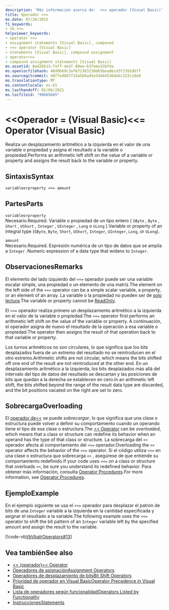 ```yaml
---
description: 'Más información acerca de:  <<= operador (Visual Basic)'
title: Operador <<=
ms.date: 07/20/2015
f1_keywords:
- vb.<<=
helpviewer_keywords:
- operator <<=
- assignment statements [Visual Basic], compound
- <<= operator [Visual Basic]
- statements [Visual Basic], compound assignment
- operator<<=
- compound assignment statements [Visual Basic]
ms.assetid: 8ad26613-faff-4e2f-89ee-63feee33bfda
ms.openlocfilehash: 40d0b69c3af672383230db5beadbcd3f3391db7f
ms.sourcegitcommit: ddf7edb67715a5b9a45e3dd44536dabc153c1de0
ms.translationtype: MT
ms.contentlocale: es-ES
ms.lasthandoff: 02/06/2021
ms.locfileid: "99665645"
---
```

# <a name="-operator-visual-basic"></a><span data-ttu-id="e417a-103">\<\<Operador = (Visual Basic)</span><span class="sxs-lookup"><span data-stu-id="e417a-103">\<\<= Operator (Visual Basic)</span></span>

<span data-ttu-id="e417a-104">Realiza un desplazamiento aritmético a la izquierda en el valor de una variable o propiedad y asigna el resultado a la variable o propiedad.</span><span class="sxs-lookup"><span data-stu-id="e417a-104">Performs an arithmetic left shift on the value of a variable or property and assigns the result back to the variable or property.</span></span>  
  
## <a name="syntax"></a><span data-ttu-id="e417a-105">Sintaxis</span><span class="sxs-lookup"><span data-stu-id="e417a-105">Syntax</span></span>  
  
```vb  
variableorproperty <<= amount  
```  
  
## <a name="parts"></a><span data-ttu-id="e417a-106">Partes</span><span class="sxs-lookup"><span data-stu-id="e417a-106">Parts</span></span>  

 `variableorproperty`  
 <span data-ttu-id="e417a-107">Necesario.</span><span class="sxs-lookup"><span data-stu-id="e417a-107">Required.</span></span> <span data-ttu-id="e417a-108">Variable o propiedad de un tipo entero ( `SByte` , `Byte` , `Short` , `UShort` , `Integer` , `UInteger` , `Long` o `ULong` ).</span><span class="sxs-lookup"><span data-stu-id="e417a-108">Variable or property of an integral type (`SByte`, `Byte`, `Short`, `UShort`, `Integer`, `UInteger`, `Long`, or `ULong`).</span></span>  
  
 `amount`  
 <span data-ttu-id="e417a-109">Necesario.</span><span class="sxs-lookup"><span data-stu-id="e417a-109">Required.</span></span> <span data-ttu-id="e417a-110">Expresión numérica de un tipo de datos que se amplía a `Integer` .</span><span class="sxs-lookup"><span data-stu-id="e417a-110">Numeric expression of a data type that widens to `Integer`.</span></span>  
  
## <a name="remarks"></a><span data-ttu-id="e417a-111">Observaciones</span><span class="sxs-lookup"><span data-stu-id="e417a-111">Remarks</span></span>  

 <span data-ttu-id="e417a-112">El elemento del lado izquierdo del `<<=` operador puede ser una variable escalar simple, una propiedad o un elemento de una matriz.</span><span class="sxs-lookup"><span data-stu-id="e417a-112">The element on the left side of the `<<=` operator can be a simple scalar variable, a property, or an element of an array.</span></span> <span data-ttu-id="e417a-113">La variable o la propiedad no pueden ser de [solo lectura](../modifiers/readonly.md).</span><span class="sxs-lookup"><span data-stu-id="e417a-113">The variable or property cannot be [ReadOnly](../modifiers/readonly.md).</span></span>  
  
 <span data-ttu-id="e417a-114">El `<<=` operador realiza primero un desplazamiento aritmético a la izquierda en el valor de la variable o propiedad.</span><span class="sxs-lookup"><span data-stu-id="e417a-114">The `<<=` operator first performs an arithmetic left shift on the value of the variable or property.</span></span> <span data-ttu-id="e417a-115">A continuación, el operador asigna de nuevo el resultado de la operación a esa variable o propiedad.</span><span class="sxs-lookup"><span data-stu-id="e417a-115">The operator then assigns the result of that operation back to that variable or property.</span></span>  
  
 <span data-ttu-id="e417a-116">Los turnos aritméticos no son circulares, lo que significa que los bits desplazados fuera de un extremo del resultado no se reintroducen en el otro extremo.</span><span class="sxs-lookup"><span data-stu-id="e417a-116">Arithmetic shifts are not circular, which means the bits shifted off one end of the result are not reintroduced at the other end.</span></span> <span data-ttu-id="e417a-117">En un desplazamiento aritmético a la izquierda, los bits desplazados más allá del intervalo del tipo de datos del resultado se descartan y las posiciones de bits que quedan a la derecha se establecen en cero.</span><span class="sxs-lookup"><span data-stu-id="e417a-117">In an arithmetic left shift, the bits shifted beyond the range of the result data type are discarded, and the bit positions vacated on the right are set to zero.</span></span>  
  
## <a name="overloading"></a><span data-ttu-id="e417a-118">Sobrecarga</span><span class="sxs-lookup"><span data-stu-id="e417a-118">Overloading</span></span>  

 <span data-ttu-id="e417a-119">El [ operador de<<](left-shift-operator.md) se puede *sobrecargar*, lo que significa que una clase o estructura puede volver a definir su comportamiento cuando un operando tiene el tipo de esa clase o estructura.</span><span class="sxs-lookup"><span data-stu-id="e417a-119">The [<< Operator](left-shift-operator.md) can be *overloaded*, which means that a class or structure can redefine its behavior when an operand has the type of that class or structure.</span></span> <span data-ttu-id="e417a-120">La sobrecarga del `<<` operador afecta al comportamiento del `<<=` operador.</span><span class="sxs-lookup"><span data-stu-id="e417a-120">Overloading the `<<` operator affects the behavior of the `<<=` operator.</span></span> <span data-ttu-id="e417a-121">Si el código utiliza `<<=` en una clase o estructura que sobrecarga `<<` , asegúrese de que entiende su comportamiento redefinido.</span><span class="sxs-lookup"><span data-stu-id="e417a-121">If your code uses `<<=` on a class or structure that overloads `<<`, be sure you understand its redefined behavior.</span></span> <span data-ttu-id="e417a-122">Para obtener más información, consulta [Operator Procedures](../../programming-guide/language-features/procedures/operator-procedures.md).</span><span class="sxs-lookup"><span data-stu-id="e417a-122">For more information, see [Operator Procedures](../../programming-guide/language-features/procedures/operator-procedures.md).</span></span>  
  
## <a name="example"></a><span data-ttu-id="e417a-123">Ejemplo</span><span class="sxs-lookup"><span data-stu-id="e417a-123">Example</span></span>  

 <span data-ttu-id="e417a-124">En el ejemplo siguiente se usa el `<<=` operador para desplazar el patrón de bits de una `Integer` variable a la izquierda en la cantidad especificada y asignar el resultado a la variable.</span><span class="sxs-lookup"><span data-stu-id="e417a-124">The following example uses the `<<=` operator to shift the bit pattern of an `Integer` variable left by the specified amount and assign the result to the variable.</span></span>  
  
 [!code-vb[VbVbalrOperators#13](~/samples/snippets/visualbasic/VS_Snippets_VBCSharp/VbVbalrOperators/VB/Class1.vb#13)]  
  
## <a name="see-also"></a><span data-ttu-id="e417a-125">Vea también</span><span class="sxs-lookup"><span data-stu-id="e417a-125">See also</span></span>

- [<span data-ttu-id="e417a-126"><< (operador)</span><span class="sxs-lookup"><span data-stu-id="e417a-126"><< Operator</span></span>](left-shift-operator.md)
- [<span data-ttu-id="e417a-127">Operadores de asignación</span><span class="sxs-lookup"><span data-stu-id="e417a-127">Assignment Operators</span></span>](assignment-operators.md)
- [<span data-ttu-id="e417a-128">Operadores de desplazamiento de bits</span><span class="sxs-lookup"><span data-stu-id="e417a-128">Bit Shift Operators</span></span>](bit-shift-operators.md)
- [<span data-ttu-id="e417a-129">Prioridad de operador en Visual Basic</span><span class="sxs-lookup"><span data-stu-id="e417a-129">Operator Precedence in Visual Basic</span></span>](operator-precedence.md)
- [<span data-ttu-id="e417a-130">Lista de operadores según funcionalidad</span><span class="sxs-lookup"><span data-stu-id="e417a-130">Operators Listed by Functionality</span></span>](operators-listed-by-functionality.md)
- [<span data-ttu-id="e417a-131">Instrucciones</span><span class="sxs-lookup"><span data-stu-id="e417a-131">Statements</span></span>](../../programming-guide/language-features/statements.md)
